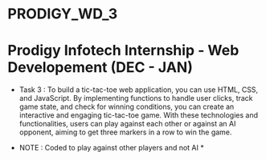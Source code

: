 # PRODIGY_WD_3

# Prodigy Infotech Internship - Web Developement (DEC - JAN)
* Task 3 : To build a tic-tac-toe web application, you can use HTML, CSS, and JavaScript. By implementing functions to handle user clicks, track game state, and check for winning conditions, you can create an interactive and engaging tic-tac-toe game. With these technologies and functionalities, users can play against each other or against an AI opponent, aiming to get three markers in a row to win the game.

* NOTE : Coded to play against other players and not AI *
